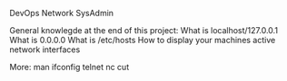 DevOps			Network			SysAdmin

General knowlegde at the end of this project:
	What is localhost/127.0.0.1
	What is 0.0.0.0
	What is /etc/hosts
	How to display your machines active network interfaces

More:
	man ifconfig
		telnet
		nc
		cut
